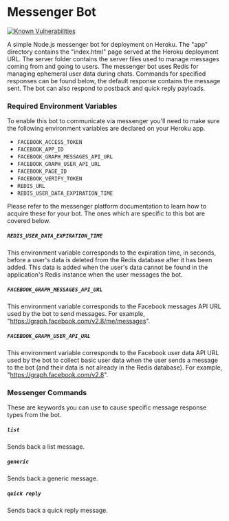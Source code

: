 # Messenger Bot

[![Known Vulnerabilities](https://snyk.io/test/github/sumtype/messenger-bot/badge.svg)](https://snyk.io/test/github/sumtype/messenger-bot)

A simple Node.js messenger bot for deployment on Heroku.  The "app" directory contains the "index.html" page served at the Heroku deployment URL.  The server folder contains the server files used to manage messages coming from and going to users.  The messenger bot uses Redis for managing ephemeral user data during chats.  Commands for specified responses can be found below, the default response contains the message sent.  The bot can also respond to postback and quick reply payloads.

### Required Environment Variables

To enable this bot to communicate via messenger you'll need to make sure the following environment variables are declared on your Heroku app.

* `FACEBOOK_ACCESS_TOKEN`
* `FACEBOOK_APP_ID`
* `FACEBOOK_GRAPH_MESSAGES_API_URL`
* `FACEBOOK_GRAPH_USER_API_URL`
* `FACEBOOK_PAGE_ID`
* `FACEBOOK_VERIFY_TOKEN`
* `REDIS_URL`
* `REDIS_USER_DATA_EXPIRATION_TIME`

Please refer to the messenger platform documentation to learn how to acquire these for your bot.  The ones which are specific to this bot are covered below.

##### `REDIS_USER_DATA_EXPIRATION_TIME`

This environment variable corresponds to the expiration time, in seconds, before a user's data is deleted from the Redis database after it has been added.  This data is added when the user's data cannot be found in the application's Redis instance when the user messages the bot.

##### `FACEBOOK_GRAPH_MESSAGES_API_URL`

This environment variable corresponds to the Facebook messages API URL used by the bot to send messages.  For example, "https://graph.facebook.com/v2.8/me/messages".

##### `FACEBOOK_GRAPH_USER_API_URL`

This environment variable corresponds to the Facebook user data API URL used by the bot to collect basic user data when the user sends a message to the bot (and their data is not already in the Redis database).  For example, "https://graph.facebook.com/v2.8".

### Messenger Commands

These are keywords you can use to cause specific message response types from the bot.

##### `list`

Sends back a list message.

##### `generic`

Sends back a generic message.

##### `quick reply`

Sends back a quick reply message.
